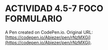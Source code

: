 # ACTIVIDAD 4.5-7 FOCO FORMULARIO

A Pen created on CodePen.io. Original URL: [https://codepen.io/Abiezer/pen/rNzMXGj](https://codepen.io/Abiezer/pen/rNzMXGj).


